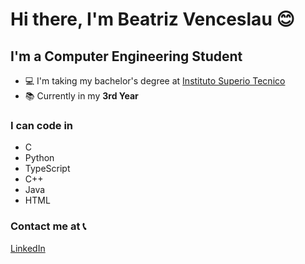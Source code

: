 # Hi there, I'm Beatriz Venceslau :blush:

## I'm a Computer Engineering Student
- :computer: I'm taking my bachelor's degree at [Instituto Superio Tecnico](https://tecnico.ulisboa.pt/en/)
- :books: Currently in my **3rd Year**

### I can code in
- C
- Python
- TypeScript
- C++
- Java
- HTML

### Contact me at :telephone_receiver:
[LinkedIn](https://www.linkedin.com/in/beatriz-venceslau-engineering/)
